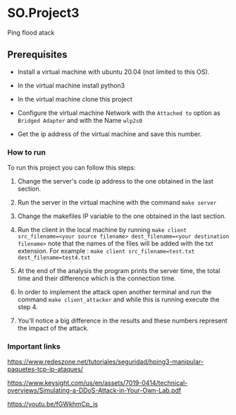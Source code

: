 # SO.Project3
Ping flood atack

## Prerequisites

- Install a virtual machine with ubuntu 20.04 (not limited to this OS).

- In the virtual machine install python3

- In the virtual machine clone this project

- Configure the virtual machine Network with the `Attached to` option as `Bridged Adapter` and with the Name `wlp2s0`

- Get the ip address of the virtual machine and save this number.

### How to run

To run this project you can follow this steps:

1. Change the server's code ip address to the one obtained in the last section.

2. Run the server in the virtual machine with the command `make server`

3. Change the makefiles IP variable to the one obtained in the last section.

4. Run the client in the local machine by running `make client src_filename=<your source filename> dest_filename=<your destination filename>` note that the names of the files will be added with the txt extension. For example : `make client src_filename=test.txt dest_filename=test4.txt`

5. At the end of the analysis the program prints the server time, the total time and their difference which is the connection time. 

6. In order to implement the attack open another terminal and run the command `make client_attacker` and while this is running execute the step 4.

7. You'll notice a big difference in the results and these numbers represent the impact of the attack.


### Important links 

https://www.redeszone.net/tutoriales/seguridad/hping3-manipular-paquetes-tcp-ip-ataques/

https://www.keysight.com/us/en/assets/7019-0414/technical-overviews/Simulating-a-DDoS-Attack-in-Your-Own-Lab.pdf

https://youtu.be/fGWkhmCp_js
